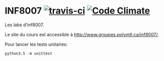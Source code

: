 # INF8007 [![travis-ci](https://travis-ci.org/BuonOmo/inf8007.svg?branch=master)](https://travis-ci.org/BuonOmo/inf8007) [![Code Climate](https://codeclimate.com/github/BuonOmo/inf8007/badges/gpa.svg)](https://codeclimate.com/github/BuonOmo/inf8007)

Les labs d’inf8007.

Le site du cours est accessible à http://www.groupes.polymtl.ca/inf8007/.

Pour lancer les tests unitaires:

    python3.5 -m unittest
